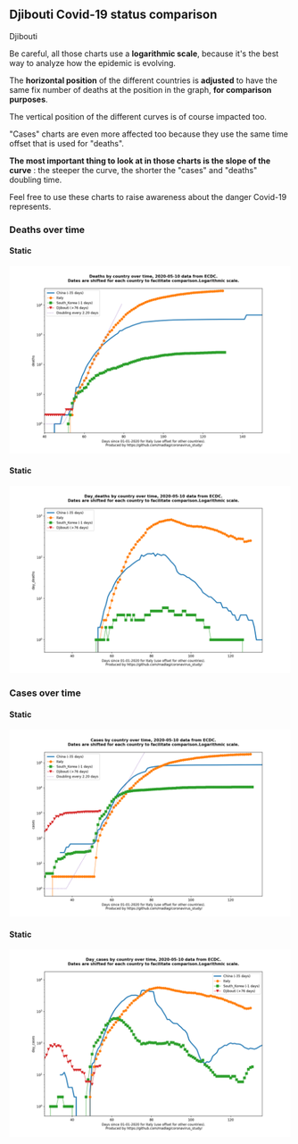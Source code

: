 ## Djibouti Covid-19 status comparison 

Djibouti



Be careful, all those charts use a **logarithmic scale**, because it's the best way to analyze how the epidemic is evolving.
 
The **horizontal position** of the different countries is **adjusted** to have the same fix number of deaths at the position in the graph, **for comparison purposes**.

The vertical position of the different curves is of course impacted too.

"Cases" charts are even more affected too because they use the same time offset that is used for "deaths".

**The most important thing to look at in those charts is the slope of the curve** : the steeper the curve, the shorter the "cases" and "deaths" doubling time.

Feel free to use these charts to raise awareness about the danger Covid-19 represents. 


 
### Deaths over time
 
#### Static
![Djibouti covid-19 deaths static chart](https://raw.githubusercontent.com/madlag/coronavirus_study/master/notebooks/graphs/2020-05-10/countries/Djibouti/2020-05-10_Djibouti_deaths.png "Djibouti covid-19 deaths static chart")   
 
#### Static
![Djibouti covid-19 daily deaths static chart](https://raw.githubusercontent.com/madlag/coronavirus_study/master/notebooks/graphs/2020-05-10/countries/Djibouti/2020-05-10_Djibouti_day_deaths.png "Djibouti covid-19 day_deaths static chart")   

 
### Cases over time
 
#### Static
![Djibouti covid-19 cases static chart](https://raw.githubusercontent.com/madlag/coronavirus_study/master/notebooks/graphs/2020-05-10/countries/Djibouti/2020-05-10_Djibouti_cases.png "Djibouti covid-19 cases static chart")   
 
#### Static
![Djibouti covid-19 daily cases static chart](https://raw.githubusercontent.com/madlag/coronavirus_study/master/notebooks/graphs/2020-05-10/countries/Djibouti/2020-05-10_Djibouti_day_cases.png "Djibouti covid-19 day_cases static chart")   

